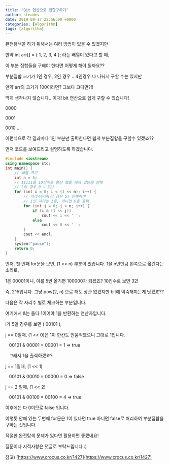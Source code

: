 ```yaml
---
title: "Bit 연산으로 집합구하기"
author: steadev
date: 2019-09-17 22:56:00 +0900
categories: [Algorithm]
tags: [algorithm]
---
```


완전탐색을 하기 위해서는 여러 방법이 있을 수 있겠지만 

만약 int arr\[\] = { 1, 2, 3, 4 }; 라는 배열이 있다고 할 때,

이 부분 집합들을 구해야 한다면 어떻게 해야 될까요?? 

부분집합 크기가 1인 경우, 2인 경우 .. 4인경우 다 나눠서 구할 수는 있지만 

만약 arr의 크기가 100이라면? 그보다 크다면?!! 

딱히 생각나지 않습니다.. 이때! bit 연산으로 쉽게 구할 수 있습니다!

0000

0001

0010 ... 

이런식으로 각 결과마다 1인 부분만 출력한다면 쉽게 부분집합을 구할수 있겠죠??

먼저 코드를 보여드리고 설명하도록 하겠습니다. 

```c++
#include <iostream>
using namespace std;
int main() {
    // 배열 크기
    int n = 5;
    // 11111을 10진수로 환산 했을 때의 값만큼 반복 
    // (이 경우 0 ~ 31)
    for (int i = 0; i < (1 << n); i++) {
        // 자리수만큼(이 경우 5) 반복하며 
        // 1인 자리는 1을, 아니면 0을 출력
        for (int j = 0; j < n; j++) {
            if (i & (1 << j))
                cout << 1 << ' ';
            else
                cout << 0 << ' ';
        }
        cout << endl;
    }
    system("pause");
    return 0;
}
```

먼저, 첫 번째 for문을 보면, (1 << n) 부분이 있습니다. 1을 n번만큼 왼쪽으로 옮긴다는 소리로,

1은 00001이니, 이를 5번 옮기면 100000가 되겠죠? 10진수로 보면 32! 

즉, 2^5입니다. 그냥 pow(2, n) 으로 해도 상관 없겠지만 bit에 익숙해지는게 낫겠죠??

다음은 각 자리수 별로 체크하는 부분입니다. 

여기에서 &는 둘다 1이어야 1을 반환하는 연산자입니다.

i가 5일 경우를 보면 ( 00101 ),

j == 0일때, (1 << 0)은 1이 한칸도 안움직였으니 그대로 1입니다. 

   00101 & 00001 = 00001 = 1 => true

   그래서 1을 출력하겠죠?

j == 1일때, (1 << 1)

   00101 & 00010 = 00000 = 0 => false

j == 2 일때, (1 << 2)

   00101 & 00100 = 00100 = 4 => true

이후에는 다 0이므로 false 입니다.

이렇듯 안에 있는 두번째 for문은 1이 있다면 true 아니면 false로 처리하여 부분집합을 구하는 것입니다.

적절한 완전탐색 문제가 있다면 활용하면 좋겠네요!

질문이나 지적사항은 댓글로 부탁드립니다 :)

참고) [https://www.crocus.co.kr/1427](https://www.crocus.co.kr/1427)